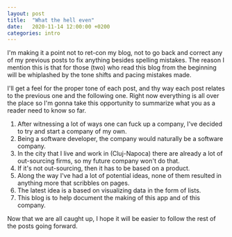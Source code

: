 ```yaml
---
layout: post
title:  "What the hell even"
date:   2020-11-14 12:00:00 +0200
categories: intro
---
```

I'm making it a point not to ret-con my blog, not to go back and correct
any of my previous posts to fix anything besides spelling mistakes. The
reason I mention this is that for those (two) who read this blog from the
beginning will be whiplashed by the tone shifts and pacing mistakes made.

I'll get a feel for the proper tone of each post, and thy way each post
relates to the previous one and the following one. Right now everything is
all over the place so I'm gonna take this opportunity to summarize what you
as a reader need to know so far.

1. After witnessing a lot of ways one can fuck up a company, I've decided
to try and start a company of my own.
2. Being a software developer, the company would naturally be a software
company.
3. In the city that I live and work in (Cluj-Napoca) there are already a
lot of out-sourcing firms, so my future company won't do that.
4. If it's not out-sourcing, then it has to be based on a product.
5. Along the way I've had a lot of potential ideas, none of them resulted
in anything more that scribbles on pages. 
6. The latest idea is a based on visualizing data in the form of lists.
7. This blog is to help document the making of this app and of this company.

Now that we are all caught up, I hope it will be easier to follow the rest
of the posts going forward. 
